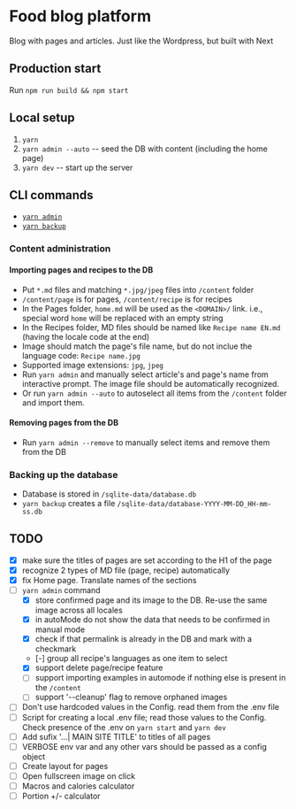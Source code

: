 # Food blog platform

Blog with pages and articles. Just like the Wordpress, but built with Next

## Production start

Run `npm run build && npm start`

## Local setup

1. `yarn`
2. `yarn admin --auto` -- seed the DB with content (including the home page)
3. `yarn dev` -- start up the server

## CLI commands

- [`yarn admin`](#content-administration)
- [`yarn backup`](#backing-up-the-database)

### Content administration

#### Importing pages and recipes to the DB

- Put `*.md` files and matching `*.jpg/jpeg` files into `/content` folder
- `/content/page` is for pages, `/content/recipe` is for recipes
- In the Pages folder, `home.md` will be used as the `<DOMAIN>/` link.
  i.e., special word `home` will be replaced with an empty string
- In the Recipes folder, MD files should be named like `Recipe name EN.md`
  (having the locale code at the end)
- Image should match the page's file name, but do not inclue the language code:
  `Recipe name.jpg`
- Supported image extensions: `jpg`, `jpeg`
- Run `yarn admin` and manually select article's and page's name from interactive prompt.
  The image file should be automatically recognized.
- Or run `yarn admin --auto` to autoselect all items from the `/content` folder and import them.

#### Removing pages from the DB

- Run `yarn admin --remove` to manually select items and remove them from the DB

### Backing up the database

- Database is stored in `/sqlite-data/database.db`
- `yarn backup` creates a file `/sqlite-data/database-YYYY-MM-DD_HH-mm-ss.db`

## TODO

- [x] make sure the titles of pages are set according to the H1 of the page
- [x] recognize 2 types of MD file (page, recipe) automatically
- [x] fix Home page. Translate names of the sections
- [ ] `yarn admin` command
    - [x] store confirmed page and its image to the DB. Re-use the same image across all locales
    - [x] in autoMode do not show the data that needs to be confirmed in manual mode
    - [x] check if that permalink is already in the DB and mark with a checkmark
    - [-] group all recipe's languages as one item to select
    - [x] support delete page/recipe feature
    - [ ] support importing examples in automode if nothing else is present in the `/content`
    - [ ] support '--cleanup' flag to remove orphaned images
- [ ] Don't use hardcoded values in the Config. read them from the .env file
- [ ] Script for creating a local .env file; read those values to the Config.
      Check presence of the .env on `yarn start` and `yarn dev`
- [ ] Add sufix '...| MAIN SITE TITLE' to titles of all pages
- [ ] VERBOSE env var and any other vars should be passed as a config object
- [ ] Create layout for pages
- [ ] Open fullscreen image on click
- [ ] Macros and calories calculator
- [ ] Portion +/- calculator
